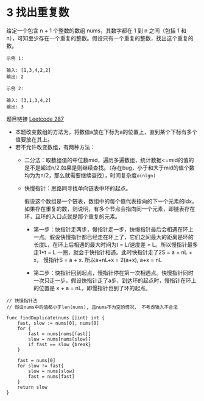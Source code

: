 # 3 找出重复数

给定一个包含 n + 1 个整数的数组 nums，其数字都在 1 到 n 之间（包括 1 和 n），可知至少存在一个重复的整数。假设只有一个重复的整数，找出这个重复的数。

```
示例 1:

输入: [1,3,4,2,2]
输出: 2

示例 2:

输入: [3,1,3,4,2]
输出: 3
```

题目链接 [Leetcode 287](https://leetcode-cn.com/problems/find-the-duplicate-number/)

* 本题改变数组的方法为，将数值a放在下标为a的位置上，直到某个下标有多个值要放在其上。
* 若不允许改变数组，有两种方法：
	* 二分法：取数组值的中位数mid，遍历多遍数组，统计数据<=mid的值的是不是超过n/2.如果是则继续查找。（存在bug，小于和大于mid的值个数均为为n/2，那么就需要继续查找），时间复杂度```o(nlgn)```
	* 快慢指针：思路同寻找单向链表中环的起点。
	
		假设这个数组是一个链表，数组中的每个值代表指向的下一个元素的idx。如果存在重复的数，则说明，有多个节点会指向同一个元素，即链表存在环，且环的入口点就是那个重复的元素。
		* 第一步：快指针走两步，慢指针走一步，快慢指针最后会相遇在环上一点。假设快慢指针都已经走在环上了，它们之间最大的距离是环的长度L，在环上后相遇的最大时间为t = L/速度差 = L。所以慢指针最多走1*t = L 一圈，就会于快指针相遇。此时快指针走了2S = a + nL + x， 慢指针S = a + x. 所以a+nL+x = 2(a+x),  a+x = nL

		*  第二步：快指针回到起点，慢指针停在第一次相遇点。快慢指针同时一次只走一步，假设快指针走了a步，到达环的起点时，慢指针在环上的位置是 x + a = nL，即慢指针也到了环的起点。

```
// 快慢指针法
// 假设nums中的值都小于len(nums), 且nums不为空的情况， 不考虑输入不合法

func findDuplicate(nums []int) int {
	fast, slow := nums[0], nums[0]
	for {
		fast = nums[nums[fast]]
		slow = nums[nums[slow]]
		if fast == slow {break}
	}
	
	fast = nums[0]
	for slow != fast{
		slow = nums[slow]
		fast = nums[fast]
	}
	return slow
}
```